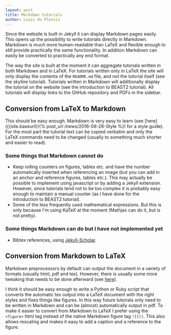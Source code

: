 ```yaml
---
layout: post
title: Markdown tutorials
author: Louis du Plessis
---
```


Since the website is built in Jekyll it can display Markdown pages easily. This opens up the possibility to write tutorials directly in Markdown. Markdown is much more human-readable than LaTeX and flexible enough to still provide practically the same functionality. In addition Markdown can easily be converted to practically any end format.

The way the site is built at the moment it can aggregate tutorials written in both Markdown and in LaTeX. For tutorials written only in LaTeX the site will only display the contents of the `README.md` file, and not the tutorial itself (see the skyline tutorial). Tutorials written in Markdown will additionally display the tutorial on the website (see the introduction to BEAST2 tutorial). All tutorials will display links to the GitHub repository and PDFs in the sidebar.

## Conversion from LaTeX to Markdown

This should be easy enough. Markdown is very easy to learn (see [here]({{site.baseurl}}{% post_url /news/2016-08-28-Style %}) for a style guide).
For the most part the tutorial text can be copied verbatim and only the LaTeX commands need to be changed (usually to something much shorter and easier to read). 


### Some things that Markdown cannot do
- Keep rolling counters on figures, tables etc. and have the number automatically inserted when referencing an image (but you can add in an anchor and reference figures, tables etc.). This may actually be possible to implement using javascript or by adding a Jekyll extension. However, since tutorials tend not to be too complex it is probably easy enough to maintain a manual counter (as I have done for the introduction to BEAST2 tutorial).
- Some of the less frequently used mathematical expressions. But this is only because I'm using KaTeX at the moment (Mathjax can do it, but is not pretty). 


### Some things Markdown can do but I have not implemented yet
- Bibtex references, using [Jekyll-Scholar](https://github.com/inukshuk/jekyll-scholar).


## Conversion from Markdown to LaTeX
Markdown preprocessors by default can output the document in a variety of formats (usually html, pdf and tex). However, there is usually some more tweaking that needs to be done afterward (see [here](http://peterlu.github.io/2014/08/03/markdown_latex_pdf.html)).

I think it should be easy enough to write a Python or Ruby script that converts the automatic tex output into a LaTeX document with the right styles and fixes things like figures. In this way future tutorials only need to be written in Markdown and can be (almost) automatically output in pdf. To make it easier to convert from Markdown to LaTeX I prefer using the `<figure>` html tag instead of the native Markdown figure tag `![]()`. This also allows rescaling and makes it easy to add a caption and a reference to the figure. 


